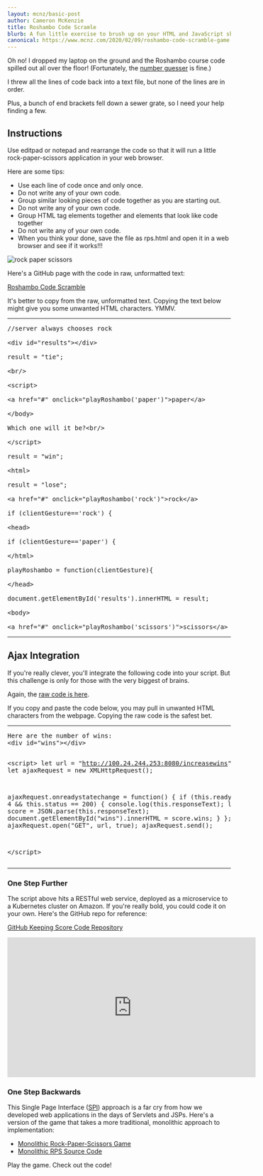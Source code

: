 ```yaml
---
layout: mcnz/basic-post
author: Cameron McKenzie
title: Roshambo Code Scramle
blurb: A fun little exercise to brush up on your HTML and JavaScript skills.
canonical: https://www.mcnz.com/2020/02/09/roshambo-code-scramble-game.html
---
```


Oh no! I dropped my laptop on the ground and the Roshambo course code spilled out all over the floor! (Fortunately, the <a href="https://www.mcnz.com/course/numberguesser.html">number guesser</a> is fine.)

I threw all the lines of code back into a text file, but none of the lines are in order.

Plus, a bunch of end brackets fell down a sewer grate, so I need your help finding a few.

## Instructions

Use editpad or notepad and rearrange the code so that it will run a little rock-paper-scissors application in your web browser.

Here are some tips:

* Use each line of code once and only once.
* Do not write any of your own code.
* Group similar looking pieces of code together as you are starting out.
* Do not write any of your own code.
* Group HTML tag elements together and elements that look like code together
* Do not write any of your own code.
* When you think your done, save the file as rps.html and open it in a web browser and see if it works!!!

<img src="https://images-na.ssl-images-amazon.com/images/I/61QkvmvEdVL.png" alt="rock paper scissors" class="img-fluid"/>


Here's a GitHub page with the code in raw, unformatted text:

[Roshambo Code Scramble](https://raw.githubusercontent.com/jheguevara/java101/master/shared_stuff/02%20first%20scramble.txt)

It's better to copy from the raw, unformatted text. Copying the text below might give you some unwanted HTML characters. YMMV.

<hr/>

<pre>//server always chooses rock

&lt;div id="results"&gt;&lt;/div&gt;

result = "tie";

&lt;br/&gt;

&lt;script&gt;

&lt;a href="#" onclick="playRoshambo('paper')"&gt;paper&lt;/a&gt;

&lt;/body&gt;

Which one will it be?&lt;br/&gt;

&lt;/script&gt;

result = "win";

&lt;html&gt;

result = "lose";

&lt;a href="#" onclick="playRoshambo('rock')"&gt;rock&lt;/a&gt;

if (clientGesture=='rock') {

&lt;head&gt;

if (clientGesture=='paper') {

&lt;/html&gt;

playRoshambo = function(clientGesture){

&lt;/head&gt;

document.getElementById('results').innerHTML = result;

&lt;body&gt;

&lt;a href="#" onclick="playRoshambo('scissors')"&gt;scissors&lt;/a&gt;
</pre>

<hr/>

## Ajax Integration

If you're really clever, you'll integrate the following code into your script. But this challenge is only for those with the very biggest of brains.

Again, the [raw code is here](https://raw.githubusercontent.com/cameronmcnz/cameronmcnz/main/ajax-javascript.txt).

If you copy and paste the code below, you may pull in unwanted HTML characters from the webpage. Copying the raw code is the safest bet.

<hr/>
<pre>Here are the number of wins:
&lt;div id="wins"&gt;&lt;/div&gt;


&lt;script&gt;
let url = "http://100.24.244.253:8080/increasewins";
let ajaxRequest = new XMLHttpRequest();

ajaxRequest.onreadystatechange = function() {
    if (this.readyState == 4 &amp;&amp; this.status == 200) {
		console.log(this.responseText);
        let score = JSON.parse(this.responseText);
        document.getElementById("wins").innerHTML = score.wins;
    }
};
ajaxRequest.open("GET", url, true);
ajaxRequest.send();

&lt;/script&gt;</pre>

<hr/>

<h3>One Step Further</h3>

The script above hits a RESTful web service, deployed as a microservice to a Kubernetes cluster on Amazon. If you're really bold, you could code it on your own. Here's the GitHub repo for reference:

<a href="https://github.com/cameronmcnz/keeping-score">GitHub Keeping Score Code Repository</a>

<iframe width="560" height="315" src="https://www.youtube.com/embed/PSnGYWAVfJ0" frameborder="0" allow="accelerometer; autoplay; clipboard-write; encrypted-media; gyroscope; picture-in-picture" allowfullscreen></iframe>

<h3>One Step Backwards</h3>

This Single Page Interface (<a href="https://www.mcnz.com/course/rock-paper-scissors-unscrambled.html">SPI</a>) approach is a far cry from how we developed web applications in the days of Servlets and JSPs. Here's a version of the game that takes a more traditional, monolithic approach to implementation:

* <a href="http://rps-env.eba-uwjfetjg.us-east-1.elasticbeanstalk.com/index.jsp">Monolithic Rock-Paper-Scissors Game</a>
* <a href="https://github.com/cameronmcnz/rock-paper-scissors/tree/monolith/src/com/mcnz/rps/moai">Monolithic RPS Source Code</a>


Play the game. Check out the code!
